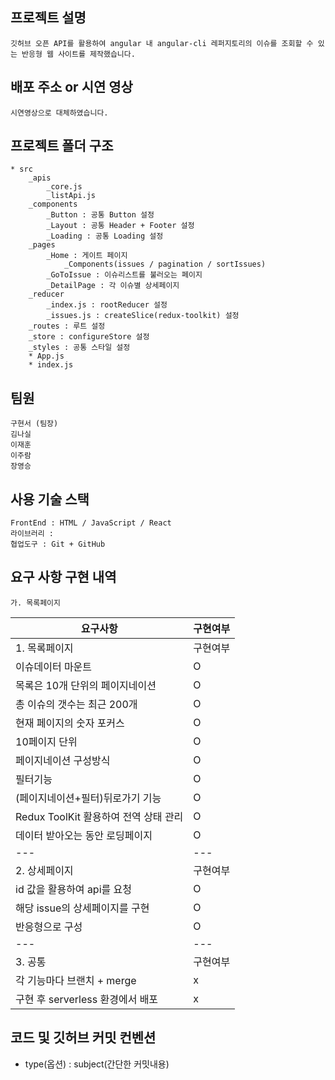 ## 프로젝트 설명

    깃허브 오픈 API를 활용하여 angular 내 angular-cli 레퍼지토리의 이슈를 조회할 수 있는 반응형 웹 사이트를 제작했습니다.

## 배포 주소 or 시연 영상

    시연영상으로 대체하였습니다.

## 프로젝트 폴더 구조

    * src
        _apis
            _core.js
            _listApi.js
        _components
            _Button : 공통 Button 설정
            _Layout : 공통 Header + Footer 설정
            _Loading : 공통 Loading 설정
        _pages
            _Home : 게이트 페이지
                _Components(issues / pagination / sortIssues)
            _GoToIssue : 이슈리스트를 불러오는 페이지
            _DetailPage : 각 이슈별 상세페이지
        _reducer
            _index.js : rootReducer 설정
            _issues.js : createSlice(redux-toolkit) 설정
        _routes : 루트 설정
        _store : configureStore 설정
        _styles : 공통 스타일 설정
        * App.js
        * index.js

## 팀원

    구현서 (팀장)
    김나실
    이재훈
    이주람
    장영승

## 사용 기술 스택

    FrontEnd : HTML / JavaScript / React
    라이브러리 :
    협업도구 : Git + GitHub

## 요구 사항 구현 내역

    가. 목록페이지

| 요구사항                              | 구현여부 |
| ------------------------------------- | -------- |
| 1. 목록페이지                         | 구현여부 |
| 이슈데이터 마운트                     | O        |
| 목록은 10개 단위의 페이지네이션       | O        |
| 총 이슈의 갯수는 최근 200개           | O        |
| 현재 페이지의 숫자 포커스             | O        |
| 10페이지 단위                         | O        |
| 페이지네이션 구성방식                 | O        |
| 필터기능                              | O        |
| (페이지네이션+필터)뒤로가기 기능      | O        |
| Redux ToolKit 활용하여 전역 상태 관리 | O        |
| 데이터 받아오는 동안 로딩페이지       | O        |
| ---                                   | ---      |
| 2. 상세페이지                         | 구현여부 |
| id 값을 활용하여 api를 요청           | O        |
| 해당 issue의 상세페이지를 구현        | O        |
| 반응형으로 구성                       | O        |
| ---                                   | ---      |
| 3. 공통                               | 구현여부 |
| 각 기능마다 브랜치 + merge            | x        |
| 구현 후 serverless 환경에서 배포      | x        |

## 코드 및 깃허브 커밋 컨벤션
 - type(옵션) : subject(간단한 커밋내용)